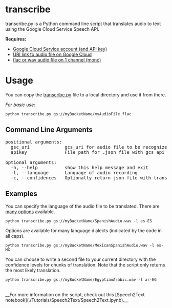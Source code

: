 transcribe
==========

transcribe.py is a Python command line script that translates audio to text using the Google Cloud Service Speech API.

**Requires:**

* [Google Cloud Service account (and API key)](https://cloud.google.com/docs/authentication/api-keys)
* [URI link to audio file on Google Cloud](https://cloud.google.com/bigquery/docs/loading-data-cloud-storage)
* [flac or wav audio file on 1 channel (mono)]()

# Usage

You can copy the [transcribe.py](transcribe.py) file to a local directory and use it from there.

*For basic use:*


    python transcribe.py gs://myBucketName/myAudioFile.flac

## Command Line Arguments

<pre>
positional arguments:
  gsc_uri             gcs_uri for audio file to be recognized
  apikey              File path for .json file with gcs api key

optional arguments:
  -h, --help          show this help message and exit
  -l, --language      Language of audio recording
  -c, --confidences   Optionally return json file with transcription confidence levels.
</pre>

## Examples

You can specify the language of the audio file to be translated. There are [many options](https://cloud.google.com/speech-to-text/docs/languages) available.

    python transcribe.py gs://myBucketName/SpanishAudio.wav -l es-ES

Options are available for many language dialects (indicated by the code in all caps). 

    python transcribe.py gs://myBucketName/MexicanSpanishAudio.wav -l es-MX

You can choose to write a second file to your current directory with the confidence levels for chunks of translation. Note that the script only returns the most likely translation.

    python transcribe.py gs://myBucketName/EgyptianArabic.wav -l ar-EG

<br>
__For more information on the script, check out this [Speech2Text notebook](./Tutorials/Speech2Text/Speech2Text.ipynb).__